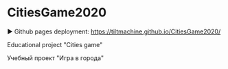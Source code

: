 # CitiesGame2020

▶️ Github pages deployment: https://tiltmachine.github.io/CitiesGame2020/


Educational project "Cities game"

Учебный проект "Игра в города"
